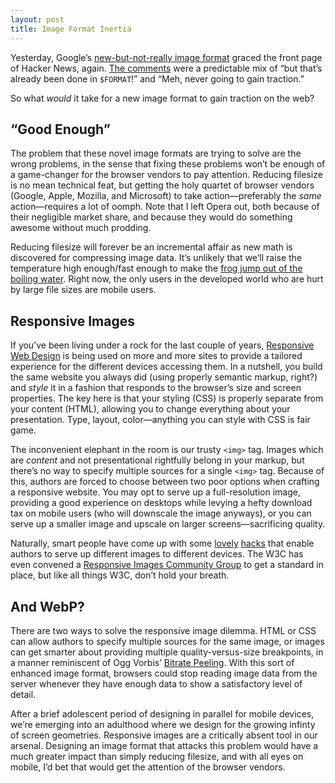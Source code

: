 ```yaml
---
layout: post
title: Image Format Inertia
---
```


Yesterday, Google’s [new-but-not-really image format](https://developers.google.com/speed/webp/) graced the front page of Hacker News, again. [The comments](http://news.ycombinator.com/item?id=3843839) were a predictable mix of “but that’s already been done in `$FORMAT`!” and “Meh, never going to gain traction.”

So what *would* it take for a new image format to gain traction on the web?

## “Good Enough”

The problem that these novel image formats are trying to solve are the wrong problems, in the sense that fixing these problems won’t be enough of a game-changer for the browser vendors to pay attention. Reducing filesize is no mean technical feat, but getting the holy quartet of browser vendors (Google, Apple, Mozilla, and Microsoft) to take action—preferably the *same* action—requires a lot of oomph. Note that I left Opera out, both because of their negligible market share, and because they would do something awesome without much prodding.

Reducing filesize will forever be an incremental affair as new math is discovered for compressing image data. It’s unlikely that we’ll raise the temperature high enough/fast enough to make the [frog jump out of the boiling water](http://en.wikipedia.org/wiki/Boiling_frog). Right now, the only users in the developed world who are hurt by large file sizes are mobile users.

## Responsive Images

If you’ve been living under a rock for the last couple of years, [Responsive Web Design](http://johnpolacek.github.com/scrolldeck.js/decks/responsive/) is being used on more and more sites to provide a tailored experience for the different devices accessing them. In a nutshell, you build the same website you always did (using properly semantic markup, right?) and *style* it in a fashion that responds to the browser’s size and screen properties. The key here is that your styling (CSS) is properly separate from your content (HTML), allowing you to change everything about your presentation. Type, layout, color—anything you can style with CSS is fair game.

The inconvenient elephant in the room is our trusty `<img>` tag. Images which are *content* and not presentational rightfully belong in your markup, but there’s no way to specify multiple sources for a single `<img>` tag. Because of this, authors are forced to choose between two poor options when crafting a responsive website. You may opt to serve up a full-resolution image, providing a good experience on desktops while levying a hefty download tax on mobile users (who will downscale the image anyways), or you can serve up a smaller image and upscale on larger screens—sacrificing quality.

Naturally, smart people have come up with some [lovely](https://github.com/filamentgroup/Responsive-Images) [hacks](http://www.alistapart.com/articles/responsive-images-how-they-almost-worked-and-what-we-need/) that enable authors to serve up different images to different devices. The W3C has even convened a [Responsive Images Community Group](http://www.w3.org/community/respimg/) to get a standard in place, but like all things W3C, don’t hold your breath.

## And WebP?

There are two ways to solve the responsive image dilemma. HTML or CSS can allow authors to specify multiple sources for the same image, or images can get smarter about providing multiple  quality-versus-size breakpoints, in a manner reminiscent of Ogg Vorbis’ [Bitrate Peeling](http://en.wikipedia.org/wiki/Bitrate_peeling). With this sort of enhanced image format, browsers could stop reading image data from the server whenever they have enough data to show a satisfactory level of detail.

After a brief adolescent period of designing in parallel for mobile devices, we’re emerging into an adulthood where we design for the growing infinty of screen geometries. Responsive images are a critically absent tool in our arsenal. Designing an image format that attacks this problem would have a much greater impact than simply reducing filesize, and with all eyes on mobile, I’d bet that would get the attention of the browser vendors.